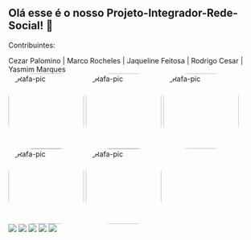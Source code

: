 ## Olá esse é o nosso Projeto-Integrador-Rede-Social! 📓  

Contribuintes:
<div>
         Cezar Palomino | Marco Rocheles | Jaqueline Feitosa | Rodrigo Cesar | Yasmim Marques
</div>

<div>
  <img align="center" alt="Rafa-pic" height="150" style="border-radius:50px;" src="https://i.picasion.com/pic91/e5e7a2e731b1fd262150e02d6beb46b5.gif">
  <img align="center" alt="Rafa-pic" height="150" style="border-radius:50px;" src="https://i.picasion.com/pic91/555b8efebab0c2eefdc5e857d4cb7f50.gif">
  <img align="center" alt="Rafa-pic" height="150" style="border-radius:50px;" src="https://i.picasion.com/pic91/c518a5989cd8b16385c76c33a42e8bc2.gif">
  <img align="center" alt="Rafa-pic" height="150" style="border-radius:50px;" src="https://i.picasion.com/pic91/2ff32f8b112ded31475f49f87e92a712.gif">
  <img align="center" alt="Rafa-pic" height="150" style="border-radius:50px;" src="https://i.picasion.com/pic91/7018d9201e040b70f69a93a81aab443a.gif">
</div>
<div>
  <a href="https://github.com/CezarPalomino" target="_blank"><img src="https://img.shields.io/badge/GitHub-100000?style=for-the-badge&logo=github&logoColor=white" target="_blank"></a>
  <a href="https://github.com/marcorocheles" target="_blank"><img src="https://img.shields.io/badge/GitHub-100000?style=for-the-badge&logo=github&logoColor=white" target="_blank"></a>
  <a href="https://github.com/jaquelinefeitosa" target="_blank"><img src="https://img.shields.io/badge/GitHub-100000?style=for-the-badge&logo=github&logoColor=white" target="_blank"></a>
  <a href="https://github.com/RodrigoCesar94" target="_blank"><img src="https://img.shields.io/badge/GitHub-100000?style=for-the-badge&logo=github&logoColor=white" target="_blank"></a>
  <a href="https://github.com/ymilharal" target="_blank"><img src="https://img.shields.io/badge/GitHub-100000?style=for-the-badge&logo=github&logoColor=white" target="_blank"></a>
  
  <div>
